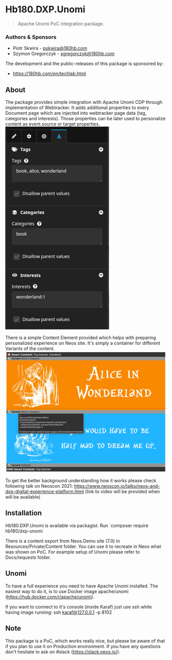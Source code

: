# Hb180.DXP.Unomi
> Apache Unomi PoC integration package.

### Authors & Sponsors

* Piotr Skwira - pskwira@180hb.com
* Szymon Gregorczyk - sgregorczyk@180hb.com

The development and the public-releases of this package is sponsored by:
* https://180hb.com/en/techlab.html

## About

The package provides simple integration with Apache Unomi CDP through implementation of Webtracker. It adds additional properties to every Document page which are injected into webtracker page data (tag, categories and interests). Those properties can be later used to personalize content as event.source or target properties.
![Document properties](Docs/imgs/dxp.unomi.document-properties.png)

There is a simple Content Element provided which helps with preparing personalized experience on Neos site. It's simply a container for different Variants of the content.
![Smart Content Content Element](Docs/imgs/dxp.unomi.smart-content.png)

To get the better background understanding how it works please check following talk on Neoscon 2021:
https://www.neoscon.io/talks/neos-and-dxp-digital-experience-platform.html
(link to video will be provided when will be available)

## Installation

Hb180.DXP.Unomi is available via packagist. Run `composer require hb180/dxp-unomi

There is a content export from Neos.Demo site (7.0) in Resources/Private/Content folder. You can use it to recreate in Neos what was shown on PoC.
For example setup of Unomi please refer to Docs/requests folder.

## Unomi

To have a full experience you need to have Apache Unomi installed. 
The easiest way to do it, is to use Docker image apache/unomi (https://hub.docker.com/r/apache/unomi).

If you want to connect to it's console (inside Karaf) just use ssh while having image running:
    ssh karaf@127.0.0.1 -p 8102

## Note

This package is a PoC, which works really nice, but please be aware of that if you plan to use it on Production environment.
If you have any questions don't hesitate to ask on #slack (https://slack.neos.io/).
